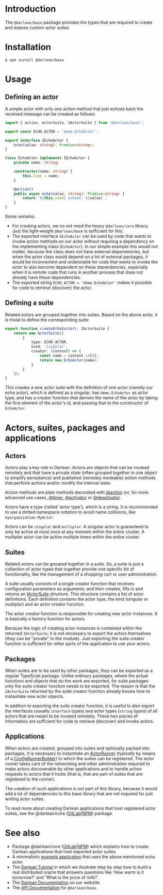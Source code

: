 # Introduction

The `@darlean/base` package provides the types that are required to create and expose custom actor suites.

# Installation

```
$ npm install @darlean/base
```
# Usage

## Defining an actor

A simple actor with only one action method that just echoes back the received message can be created as follows:
```ts
import { action, ActorSuite, IActorSuite } from '@darlean/base';

export const ECHO_ACTOR = 'demo.EchoActor';

export interface IEchoActor {
    echo(value: string): Promise<string>;
}

class EchoActor implements IEchoActor {
    private name: string;

    constructor(name: string) {
        this.name = name;
    }

    @action()
    public async echo(value: string): Promise<string> {
        return `${this.name} echoes: ${value}`;
    }
}
```

Some remarks:
* For creating actors, we no not need the heavy `@darlean/core` library. Just the light-weight `@darlean/base` is sufficient for this.
* The exported interface `IEchoActor` can be used by code that wants to invoke action methods on our actor without
  requiring a dependency on the implementing class (`EchoActor`). In our simple example this would not matter, because
  the class does not have external dependencies, but when the actor class would depend on a lot of external packages,
  it would be inconvenient and undesirable for code that wants to invoke the actor to also become dependent on these
  dependencies, especially when it is remote code that runs in another process that does not already have these dependencies.
* The exported string `ECHO_ACTOR = 'demo.EchoActor'` makes it possible for code to retrieve (discover) the actor.

## Defining a suite

Related actors are grouped together into suites. Based on the above actor, it is trivial to define the corresponding suite:
```ts
export function createEchoSuite(): IActorSuite {
    return new ActorSuite([
        {
            type: ECHO_ACTOR,
            kind: 'singular',
            creator: (context) => {
                const name = context.id[0];
                return new EchoActor(name);
            }
        }
    ]);
}
```

This creates a new actor suite with the definition of one actor (namely our echo actor), which is defined as a singular,
has `demo.EchoActor` as actor type, and has a creator function that derives the name of the actor by taking the first
element of the actor's id, and passing that to the constructor of `EchoActor`.

# Actors, suites, packages and applications

## Actors

Actors play a key role in Darlean. Actors are objects that can be invoked remotely and that have a private state (often grouped together in one object to simplify persistence) 
and published (remotely invokable) action methods that perform actions and/or modify the internal state.

Action methods are plain methods decorated with [@action](https://docs.darlean.io/latest/@darlean_base.html#action) (or, for more advanced use cases, 
[@timer](https://docs.darlean.io/latest/@darlean_base.html#timer), [@activator](https://docs.darlean.io/latest/@darlean_base.html#activator) or [@deactivator](https://docs.darlean.io/latest/@darlean_base.html#activator).

Actors have a type (called 'actor type'), which is a string. It is recommended to use a dotted namespace notation to avoid name collisions, like `myorganization.MyActor`.

Actors can be `singular` and `multiplar`. A singular actor is guaranteed to only be active at most once at any moment within the entire cluster. A multiplar actor can
be active multiple times within the entire cluster.

## Suites

Related actors can be grouped together in a suite. So, a suite is just a collection of actor types that together provide one specific bit of functionality, like the
management of a shopping cart or user administration.

A suite usually consists of a single creator function that receives configuration parameters as arguments, and then creates, fills in and returns an [IActorSuite](https://docs.darlean.io/latest/IActorSuite.html)
structure. This structure contains a list of actor definitions. Each definition contains the actor type, the kind (singular or multiplar) and an actor creator function.

The actor creator function is responsible for creating new actor instances. It is basically a factory function for actors.

Because the logic of creating actor instances is contained within the returned `IActorSuite`, it is not necessary to export the actors themselves (they can be "private" to the module). 
Just exporting the suite creator function is sufficient for other parts of the application to use your actors.

## Packages

When suites are to be used by other packages, they can be exported as a regular TypeScipt package. Unlike ordinary packages, where the actual functions and objects that
do the work are exported, for suite packages only the suite creator function needs to be exported. The reason is that the `IActorSuite` returned by the suite creator function
already knows how to instantiate new actor objects.

In addition to exporting the suite creator function, it is useful to also export the interfaces (usually `interface` types) and actor types (`string` types) of all actors that are
meant to be invoked remotely. These two pieces of information are sufficient for code to retrieve (discover) and invoke actors.

## Applications

When actors are created, grouped into suites and optionally packed into packages, it is necessary to instantiate an [ActorRunner](https://docs.darlean.io/latest/ActorRunner.html) 
(typically by means of a [ConfigRunnerBuilder](https://docs.darlean.io/latest/ConfigRunnerBuilder.html)) to which
the suites can be registered. The actor runner takes care of the networking and other administration required to make actors discoverable by other applications and to handle action requests
to actors that it hosts (that is, that are part of suites that are registered to the runner).

The creation of such applications is *not* part of this library, because it would add a lot of dependencies to this base library that are not required for just writing actor suites.

To read more about creating Darlean applications that host registered actor suites, see the @darlean/core ([GitLab](https://gitlab.com/darlean/javascript/repo/-/tree/main/core)|[NPM](https://www.npmjs.com/package/@darlean/core)) package.



# See also
* Package @darlean/core ([GitLab](https://gitlab.com/darlean/javascript/repo/-/tree/main/core)|[NPM](https://www.npmjs.com/package/@darlean/core)) which explains how to create Darlean applications that host exported actor suites
* A minimalistic [example application](https://gitlab.com/darlean/javascript/repo/-/tree/main/examples/src/core/) that uses the above mentioned echo actor.
* The [Darlean Tutorial](https://gitlab.com/darlean/javascript/repo/-/tree/main/examples/src/oracle/1_the_basics/) in which we illustrate step by step how to build a real distributed oracle that answers questions like 'How warm is it tomorrow?' and 'What is the price of milk?'.
* The [Darlean Documentation](https://darlean.io/documentation/) on our website.
* The [API Documentation](https://docs.darlean.io/latest/@darlean_base.html) for `@darlean/base`.